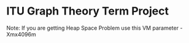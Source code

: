 # ITU Graph Theory Term Project
Note: If you are getting Heap Space Problem use this VM parameter -Xmx4096m
